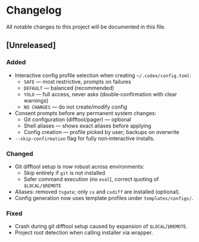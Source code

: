 # Changelog

All notable changes to this project will be documented in this file.

## [Unreleased]

### Added
- Interactive config profile selection when creating `~/.codex/config.toml`:
  - `SAFE` — most restrictive, prompts on failures
  - `DEFAULT` — balanced (recommended)
  - `YOLO` — full access, never asks (double‑confirmation with clear warnings)
  - `NO CHANGES` — do not create/modify config
- Consent prompts before any permanent system changes:
  - Git configuration (difftool/pager) — optional
  - Shell aliases — shows exact aliases before applying
  - Config creation — profile picked by user; backups on overwrite
- `--skip-confirmation` flag for fully non‑interactive installs.

### Changed
- Git difftool setup is now robust across environments:
  - Skip entirely if `git` is not installed
  - Safer command execution (no `eval`), correct quoting of `$LOCAL/$REMOTE`
- Aliases: removed `tsgate`; only `cx` and `cxdiff` are installed (optional).
- Config generation now uses template profiles under `templates/configs/`.

### Fixed
- Crash during git difftool setup caused by expansion of `$LOCAL`/`$REMOTE`.
- Project root detection when calling installer via wrapper.


